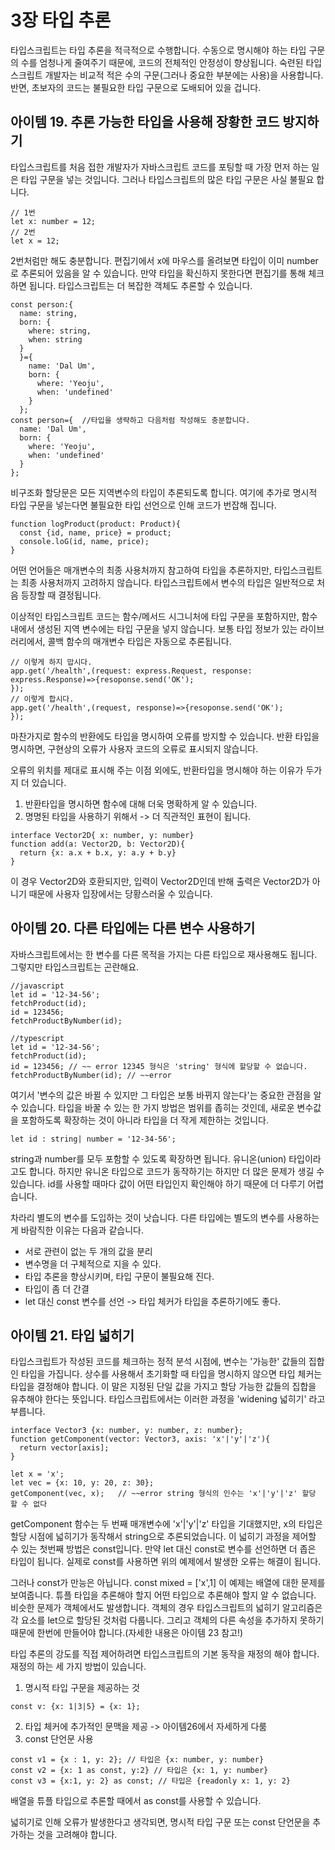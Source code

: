 # 3장 타입 추론

타입스크립트는 타입 추론을 적극적으로 수행합니다. 수동으로 명시해야 하는 타입 구문의 수를 엄청나게 줄여주기 때문에, 코드의 전체적인 안정성이 향상됩니다.
숙련된 타입스크립트 개발자는 비교적 적은 수의 구문(그러나 중요한 부분에는 사용)을 사용합니다. 반면, 초보자의 코드는 불필요한 타입 구문으로 도배되어 있을 겁니다.

## 아이템 19. 추론 가능한 타입을 사용해 장황한 코드 방지하기

타입스크립트를 처음 접한 개발자가 자바스크립트 코드를 포팅할 때 가장 먼저 하는 일은 타입 구문을 넣는 것입니다. 그러나 타입스크립트의 많은 타입 구문은 사실 불필요 합니다.

```
// 1번
let x: number = 12;
// 2번
let x = 12;
```

2번처럼만 해도 충분합니다. 편집기에서 x에 마우스를 올려보면 타입이 이미 number로 추론되어 있음을 알 수 있습니다.
만약 타입을 확신하지 못한다면 편집기를 통해 체크하면 됩니다. 타입스크립트는 더 복잡한 객체도 추론할 수 있습니다.

```
const person:{
  name: string,
  born: {
    where: string,
    when: string
  }
  }={
    name: 'Dal Um',
    born: {
      where: 'Yeoju',
      when: 'undefined'
    }
  };
const person={  //타입을 생략하고 다음처럼 작성해도 충분합니다.
  name: 'Dal Um',
  born: {
    where: 'Yeoju',
    when: 'undefined'
  }
};
```

비구조화 할당문은 모든 지역변수의 타입이 추론되도록 합니다. 여기에 추가로 명시적 타입 구문을 넣는다면 불필요한 타입 선언으로 인해 코드가 번잡해 집니다.

```
function logProduct(product: Product){
  const {id, name, price} = product;
  console.loG(id, name, price);
}
```

어떤 언어들은 매개변수의 최종 사용처까지 참고하여 타입을 추론하지만, 타입스크립트는 최종 사용처까지 고려하지 않습니다. 타입스크립트에서 변수의 타입은 일반적으로 처음 등장할 때 결정됩니다.

이상적인 타입스크립트 코드는 함수/메서드 시그니처에 타입 구문을 포함하지만, 함수 내에서 생성된 지역 변수에는 타입 구문을 넣지 않습니다. 보통 타입 정보가 있는 라이브러리에서, 콜백 함수의 매개변수 타입은 자동으로 추론됩니다.

```
// 이렇게 하지 맙시다.
app.get('/health',(request: express.Request, response: express.Response)=>{resoponse.send('OK');
});
// 이렇게 합시다.
app.get('/health',(request, response)=>{resoponse.send('OK');
});
```

마찬가지로 함수의 반환에도 타입을 명시하여 오류를 방지할 수 있습니다. 반환 타입을 명시하면, 구현상의 오류가 사용자 코드의 오류로 표시되지 않습니다.

오류의 위치를 제대로 표시해 주는 이점 외에도, 반환타입을 명시해야 하는 이유가 두가지 더 있습니다.

1. 반환타입을 명시하면 함수에 대해 더욱 명확하게 알 수 있습니다.
2. 명명된 타입을 사용하기 위해서 -> 더 직관적인 표현이 됩니다.

```
interface Vector2D{ x: number, y: number}
function add(a: Vector2D, b: Vector2D){
  return {x: a.x + b.x, y: a.y + b.y}
}
```

이 경우 Vector2D와 호환되지만, 입력이 Vector2D인데 반해 출력은 Vector2D가 아니기 때문에 사용자 입장에서는 당황스러울 수 있습니다.

## 아이템 20. 다른 타입에는 다른 변수 사용하기

자바스크립트에서는 한 변수를 다른 목적을 가지는 다른 타입으로 재사용해도 됩니다. 그렇지만 타입스크립트는 곤란해요.

```
//javascript
let id = '12-34-56';
fetchProduct(id);
id = 123456;
fetchProductByNumber(id);

//typescript
let id = '12-34-56';
fetchProduct(id);
id = 123456; // ~~ error 12345 형식은 'string' 형식에 할당할 수 없습니다.
fetchProductByNumber(id); // ~~error

```

여기서 '변수의 값은 바뀔 수 있지만 그 타입은 보통 바뀌지 않는다'는 중요한 관점을 알 수 있습니다. 타입을 바꿀 수 있는 한 가지 방법은 범위를 좁히는 것인데, 새로운 변수값을 포함하도록 확장하는 것이 아니라 타입을 더 작게 제한하는 것입니다.

```
let id : string| number = '12-34-56';
```

string과 number를 모두 포함할 수 있도록 확장하면 됩니다. 유니온(union) 타입이라고도 합니다. 하지만 유니온 타입으로 코드가 동작하기는 하지만 더 많은 문제가 생길 수 있습니다. id를 사용할 때마다 값이 어떤 타입인지 확인해야 하기 때문에 더 다루기 어렵습니다.

차라리 별도의 변수를 도입하는 것이 낫습니다. 다른 타입에는 별도의 변수를 사용하는 게 바람직한 이유는 다음과 같습니다.

- 서로 관련이 없는 두 개의 값을 분리
- 변수명을 더 구체적으로 지을 수 있다.
- 타입 추론을 향상시키며, 타입 구문이 불필요해 진다.
- 타입이 좀 더 간결
- let 대신 const 변수를 선언 -> 타입 체커가 타입을 추론하기에도 좋다.

## 아이템 21. 타입 넓히기

타입스크립트가 작성된 코드를 체크하는 정적 분석 시점에, 변수는 '가능한' 값들의 집합인 타입을 가집니다. 상수를 사용해서 초기화할 때 타입을 명시하지 않으면 타입 체커는 타입을 결정해야 합니다. 이 말은 지정된 단일 값을 가지고 할당 가능한 값들의 집합을 유추해야 한다는 뜻입니다. 타입스크립트에서는 이러한 과정을 'widening 넓히기' 라고 부릅니다.

```
interface Vector3 {x: number, y: number, z: number};
function getComponent(vector: Vector3, axis: 'x'|'y'|'z'){
  return vector[axis];
}

let x = 'x';
let vec = {x: 10, y: 20, z: 30};
getComponent(vec, x);   // ~~error string 형식의 인수는 'x'|'y'|'z' 할당 할 수 없다
```

getComponent 함수는 두 번째 매개변수에 'x'|'y'|'z' 타입을 기대했지만, x의 타입은 할당 시점에 넓히기가 동작해서 string으로 추론되었습니다.
이 넓히기 과정을 제어할 수 있는 첫번째 방법은 const입니다. 만약 let 대신 const로 변수를 선언하면 더 좁은 타입이 됩니다. 실제로 const를 사용하면 위의 예제에서 발생한 오류는 해결이 됩니다.

그러나 const가 만능은 아닙니다. const mixed = ['x',1] 이 예제는 배열에 대한 문제를 보여줍니다. 튜플 타입을 추론해야 할지 어떤 타입으로 추론해야 할지 알 수 없습니다. 비슷한 문제가 객체에서도 발생합니다. 객체의 경우 타입스크립트의 넓히기 알고리즘은 각 요소를 let으로 할당된 것처럼 다룹니다. 그리고 객체의 다른 속성을 추가하지 못하기 때문에 한번에 만들어야 합니다.(자세한 내용은 아이템 23 참고!)

타입 추론의 강도를 직접 제어하려면 타입스크립트의 기본 동작을 재정의 해야 합니다. 재정의 하는 세 가지 방법이 있습니다.

1. 명시적 타입 구문을 제공하는 것

```
const v: {x: 1|3|5} = {x: 1};
```

2. 타입 체커에 추가적인 문맥을 제공 -> 아이템26에서 자세하게 다룸
3. const 단언문 사용

```
const v1 = {x : 1, y: 2}; // 타입은 {x: number, y: number}
const v2 = {x: 1 as const, y:2} // 타입은 {x: 1, y: number}
const v3 = {x:1, y: 2} as const; // 타입은 {readonly x: 1, y: 2}
```

배열을 튜플 타입으로 추론할 때에서 as const를 사용할 수 있습니다.

넓히기로 인해 오류가 발생한다고 생각되면, 명시적 타입 구문 또는 const 단언문을 추가하는 것을 고려해야 합니다.
